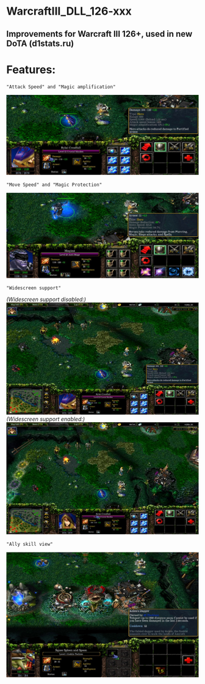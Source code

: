 # WarcraftIII_DLL_126-xxx
## Improvements for Warcraft III 126+, used in new DoTA (d1stats.ru)

# Features:

	"Attack Speed" and "Magic amplification"
![More unit info](/Images/AttackSpeedAndMagicAmplification.jpg?raw=true "You can see real Attack Speed and Magic amplification")

	"Move Speed" and "Magic Protection" 
![More unit info](/Images/MagicProtectionAndMoveSpeed.jpg?raw=true "You can see real Move Speed and Magic protection")
	
	"Widescreen support"
*(Widescreen support disabled:)*![Widescreen off](/Images/WideScreen_NO.jpg?raw=true "Widescreen support disabled 16:9")
*(Widescreen support enabled:)*![Widescreen on](/Images/WideScreen_YES.jpg?raw=true "Widescreen support enabled 16:9")

	"Ally skill view"
![Ally skill viewer](/Images/AllySkillView.jpg?raw=true "You can see ally skills")
